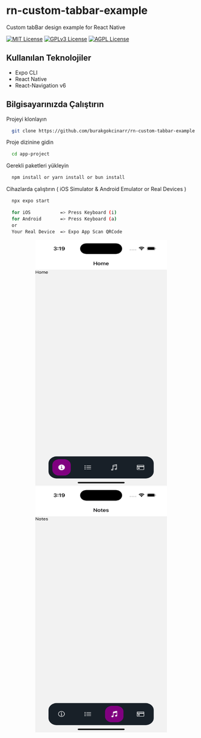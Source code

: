 # rn-custom-tabbar-example
Custom tabBar design example for React Native

[![MIT License](https://img.shields.io/badge/License-MIT-green.svg)](https://choosealicense.com/licenses/mit/)
[![GPLv3 License](https://img.shields.io/badge/License-GPL%20v3-yellow.svg)](https://opensource.org/licenses/)
[![AGPL License](https://img.shields.io/badge/license-AGPL-blue.svg)](http://www.gnu.org/licenses/agpl-3.0)

  
## Kullanılan Teknolojiler

* Expo CLI
* React Native 
* React-Navigation v6

## Bilgisayarınızda Çalıştırın

Projeyi klonlayın

```bash
  git clone https://github.com/burakgokcinarr/rn-custom-tabbar-example.git
```

Proje dizinine gidin

```bash
  cd app-project
```

Gerekli paketleri yükleyin

```bash
  npm install or yarn install or bun install
```

Cihazlarda çalıştırın ( iOS Simulator & Android Emulator or Real Devices )

```bash
  npx expo start
```
```bash
  for iOS           => Press Keyboard (i)
  for Android       => Press Keyboard (a)
  or
  Your Real Device  => Expo App Scan QRCode
```
<p align="center">
  <img src="https://github.com/burakgokcinarr/rn-custom-tabbar-example/blob/main/demo.png" alt="img" width="350" height="650">
  <img src="https://github.com/burakgokcinarr/rn-custom-tabbar-example/blob/main/demo2.png" alt="img" width="350" height="650">
</p>

